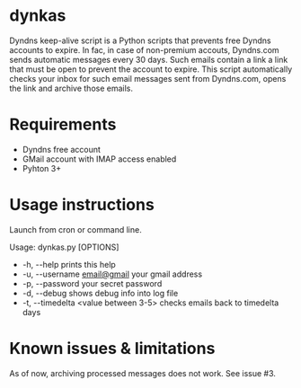 dynkas
======
Dyndns keep-alive script is a Python scripts that prevents free Dyndns accounts to expire. In fac, in case of non-premium accouts, Dyndns.com sends automatic messages 
every 30 days. Such emails contain a link a link that must be open to prevent the account to expire. 
This script automatically checks your inbox for such email messages sent from Dyndns.com, opens the link and archive those emails.

Requirements
============
* Dyndns free account
* GMail account with IMAP access enabled
* Pyhton 3+

Usage instructions
==================
Launch from cron or command line.

Usage: dynkas.py [OPTIONS]
* -h, --help                             prints this help
* -u, --username  <email@gmail>          your gmail address
* -p, --password  <secret>               your secret password
* -d, --debug                            shows debug info into log file
* -t, --timedelta <value between 3-5>    checks emails back to timedelta days

Known issues & limitations
==========================
As of now, archiving processed messages does not work. See issue #3.

